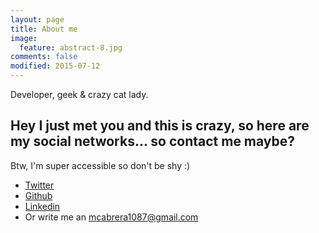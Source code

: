 ```yaml
---
layout: page
title: About me
image:
  feature: abstract-8.jpg
comments: false
modified: 2015-07-12
---
```


Developer, geek & crazy cat lady.

## Hey I just met you and this is crazy, so here are my social networks... so contact me maybe?

Btw, I'm super accessible so don't be shy :)

* [Twitter](https://twitter.com/may_cabrera)
* [Github](https://github.com/mayra-cabrera)
* [Linkedin](https://mx.linkedin.com/pub/mayra-cabrera/80/44a/2b9)
* Or write me an mcabrera1087@gmail.com
